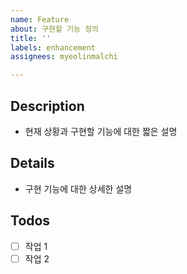 ```yaml
---
name: Feature
about: 구현할 기능 정의
title: ''
labels: enhancement
assignees: myeolinmalchi

---
```


## Description
- 현재 상황과 구현할 기능에 대한 짧은 설명

## Details
- 구현 기능에 대한 상세한 설명

## Todos
- [ ] 작업 1
- [ ] 작업 2
